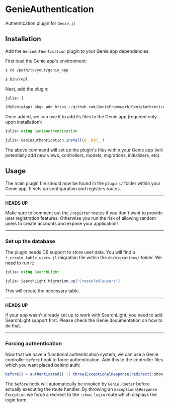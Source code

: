# GenieAuthentication

Authentication plugin for `Genie.jl`

## Installation

Add the `GenieAuthentication` plugin to your Genie app dependencies.

First load the Genie app's environment:

```bash
$ cd /path/to/your/genie_app

$ bin/repl
```

Next, add the plugin:

```julia
julia> ]

(MyGenieApp) pkg> add https://github.com/GenieFramework/GenieAuthentication.jl#master
```

Once added, we can use it to add its files to the Genie app (required only upon installation):

```julia
julia> using GenieAuthentication

julia> GenieAuthentication.install(@__DIR__)
```

The above command will set up the plugin's files within your Genie app (will potentially add new views, controllers, models, migrations, initializers, etc).

## Usage

The main plugin file should now be found in the `plugins/` folder within your Genie app. It sets up configuration and registers routes.

---
**HEADS UP**

Make sure to comment out the `/register` routes if you don't want to provide user registration features. Otherwise you run the risk of allowing random users to create accounts and expose your application!

---

### Set up the database

The plugin needs DB support to store user data. You will find a `*_create_table_users.jl` migration file within the `db/migrations/` folder. We need to run it:

```julia
julia> using SearchLight

julia> SearchLight.Migration.up("CreateTableUsers")
```

This will create the necessary table.

---
**HEADS UP**

If your app wasn't already set up to work with SearchLight, you need to add SearchLight support first. Please check the Genie documentation on how to do that.

---

### Forcing authentication

Now that we have a functional authentication system, we can use a Genie controller `before` hook to force authentication. Add this to the controller files which you want placed behind auth:

```julia
before() = authenticated() || throw(ExceptionalResponse(redirect(:show_login)))
```

The `before` hook will automatically be invoked by `Genie.Router` before actually executing the route handler. By throwing an `ExceptionalResponse` `Exception` we force a redirect to the `:show_login` route which displays the login form.

